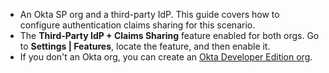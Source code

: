 * An Okta SP org and a third-party IdP. This guide covers how to configure authentication claims sharing for this scenario.
* The **Third-Party IdP + Claims Sharing** feature enabled for both orgs. Go to **Settings | Features**, locate the feature, and then enable it.
* If you don't an Okta org, you can create an [Okta Developer Edition org](https://developer.okta.com/signup).
